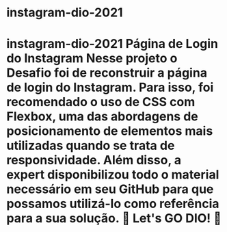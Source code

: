 # instagram-dio-2021
# instagram-dio-2021 Página de Login do Instagram  Nesse projeto o Desafio foi de reconstruir a página de login do Instagram. Para isso, foi recomendado o uso de CSS com Flexbox, uma das abordagens de posicionamento de elementos mais utilizadas quando se trata de responsividade. Além disso, a expert disponibilizou todo o material necessário em seu GitHub para que possamos utilizá-lo como referência para a sua solução.  🚀 Let's GO DIO! 🚀
